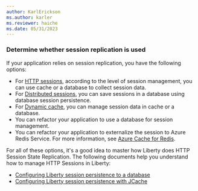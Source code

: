 ```yaml
---
author: KarlErickson
ms.author: karler
ms.reviewer: haiche
ms.date: 05/31/2023
---
```


### Determine whether session replication is used

If your application relies on session replication, you have the following options:

* For [HTTP sessions](https://www.ibm.com/docs/en/was/9.0.5?topic=applications-configuring-http-sessions), according to the level of session management, you can use cache or a database to collect session data.
* For [Distributed sessions](https://www.ibm.com/docs/en/was/9.0.5?topic=sessions-distributed), you can save sessions in a database using database session persistence.
* For [Dynamic cache](https://www.ibm.com/docs/en/was/9.0.5?topic=extensions-introduction-dynamic-cache), you can manage session data in cache or a database.
* You can refactor your application to use a database for session management.
* You can refactor your application to externalize the session to Azure Redis Service. For more information, see [Azure Cache for Redis](/azure/azure-cache-for-redis/cache-overview).

For all of these options, it's a good idea to master how Liberty does HTTP Session State Replication. The following documents help you understand how to manage HTTP Sessions in Liberty:

* [Configuring Liberty session persistence to a database](https://www.ibm.com/docs/was-liberty/base?topic=manually-configuring-liberty-session-persistence-database)
* [Configuring Liberty session persistence with JCache](https://www.ibm.com/docs/was-liberty/base?topic=manually-configuring-liberty-session-persistence-jcache)

